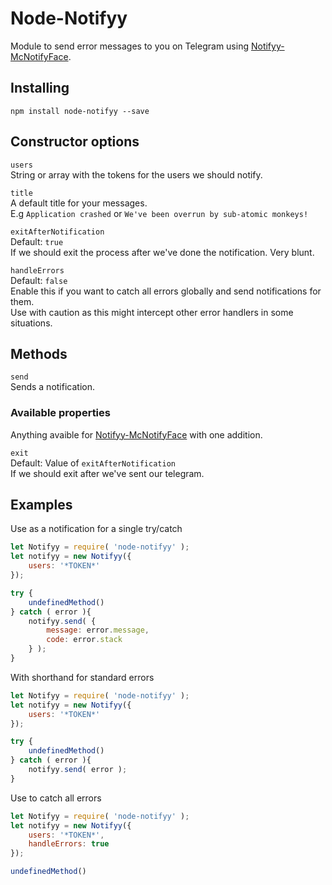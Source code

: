 # Node-Notifyy

Module to send error messages to you on Telegram using [Notifyy-McNotifyFace](http://notifyy-mcnotifyface.herokuapp.com/).

## Installing

```zh
npm install node-notifyy --save
```

## Constructor options
`users`  
String or array with the tokens for the users we should notify.

`title`   
A default title for your messages.  
E.g `Application crashed` or `We've been overrun by sub-atomic monkeys!`

`exitAfterNotification`  
Default: `true`  
If we should exit the process after we've done the notification. Very blunt.    

`handleErrors`  
Default: `false`  
Enable this if you want to catch all errors globally and send notifications for them.  
Use with caution as this might intercept other error handlers in some situations.

## Methods

`send`  
Sends a notification.
### Available properties
Anything avaible for [Notifyy-McNotifyFace](https://github.com/kokarn/notifyy-mcnotifyface#available-parameters) with one addition.  

`exit`  
Default: Value of `exitAfterNotification`  
If we should exit after we've sent our telegram.


## Examples

Use as a notification for a single try/catch

```javascript
let Notifyy = require( 'node-notifyy' );
let notifyy = new Notifyy({
    users: '*TOKEN*'
});

try {
    undefinedMethod()
} catch ( error ){
    notifyy.send( {
        message: error.message,
        code: error.stack
    } );
}
```

With shorthand for standard errors

```javascript
let Notifyy = require( 'node-notifyy' );
let notifyy = new Notifyy({
    users: '*TOKEN*'
});

try {
    undefinedMethod()
} catch ( error ){
    notifyy.send( error );
}
```

Use to catch all errors

```javascript
let Notifyy = require( 'node-notifyy' );
let notifyy = new Notifyy({
    users: '*TOKEN*',
    handleErrors: true
});

undefinedMethod()
```
